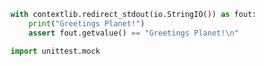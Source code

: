 ```python
with contextlib.redirect_stdout(io.StringIO()) as fout:
    print("Greetings Planet!")
    assert fout.getvalue() == "Greetings Planet!\n"
```


```python
import unittest.mock
```

